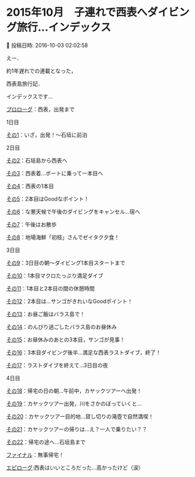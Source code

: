 # 2015年10月　子連れで西表へダイビング旅行…インデックス

📅 投稿日時: 2016-10-03 02:02:58

えー．


約1年遅れでの連載となった，


西表島旅行記．


インデックスです…





[プロローグ](e2cec95dba9057c698485c5e4a437f64d.md)：西表，出発まで





1日目


[その1](e7fea5323d942f9926d2df0a4c8dea60f.md)：いざ，出発！～石垣に前泊





2日目


[その2](e6f4e54c2d77989e13784d16d05ce97cd.md)：石垣島から西表へ


[その3](e64ccb010b6c9d9aaadab22b5959e4305.md)：西表着…ボートに乗って一本目へ


[その4](e4b162d949540cf554cd0d32418920057.md)：西表の1本目


[その5](e88a3cb77a629c83e4b57e8b98ea897b1.md)：2本目はGoodなポイント！


[その6](e7d3bdcf529b1958bfcec1adbfb7190b4.md)：な悪天候で午後のダイビングをキャンセル…宿へ


[その7](ec52d0edac76dd7d6a397339711ba44f6.md)：午後はお散歩


[その8](e80a1f49f3cf208f1e6be57bce2b563cc.md)：地場海鮮「初枝」さんでゼイタク夕食！





3日目


[その9](ece7bb291b804b53927121efe1cd36cbf.md)：3日目の朝～ダイビング1本目スタートまで


[その10](e66f3082409759a755ba2cab11461b25f.md)：1本目マクロたっぷり満足ダイブ


[その11](e2409d34704ea917aeec88161efbd5640.md)：1本目と2本目の間の休憩時間


[その12](ebd37a6c681d005543fecde93073fa37e.md)：2本目は…サンゴがきれいなGoodポイント！


[その13](e964fca7047fc51bc4cace5ba25a8f6a0.md)：お昼ご飯はバラス島で！


[その14](e63e23b7cf4ab132ac9e04922a4179c9d.md)：のんびり過ごしたバラス島のお昼休み


[その15](edc9169fd66ed2976222275609ce6f608.md)：お昼休みのあとの3本目，サンゴが見事！


[その16](e82f95c7578da9a28e7dadcff9916c757.md)：3本目ダイビング後半…満足な西表ラストダイブ，終了！


[その17](e319383d7c3659716a1075b17093b73ca.md)：ラストダイブを終えて…3日目の夜





4日目


[その18](e39bbba9657ac7eb7e7bf8bcc16856a6e.md)：帰宅の日の朝…午前中，カヤックツアーへ出発！


[その19](e5f28d43a90718e1e7f2c308cdc9a86ac.md)：カヤックツアー出発，川をさかのぼっていくと…


[その20](eed5043b938b71515db88f918f6c45c15.md)：カヤックツアー目的地…貸し切りの滝壺で自然満喫！


[その21](e24c4f066c2b4bd2b40fd095efc953442.md)：カヤックツアーの帰りは…え？一人で乗りたい？？


[その22](e5a640ea3904cc1361d5239b3189ba37e.md)：帰宅の途へ…石垣島まで


[ファイナル](e6deee9ba7e638e7f05881a05f8d5776a.md)：無事帰宅！





[エピローグ](e44151af402f4512bc4fe5d3540278f47.md):西表はいいところだった…高かったけど（涙）
